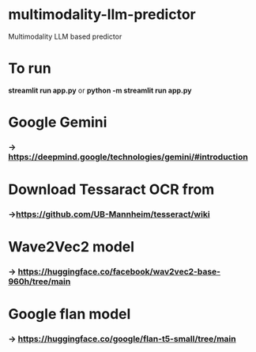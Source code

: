 # multimodality-llm-predictor
Multimodality LLM based predictor

# To run

**streamlit run app.py** or **python -m streamlit run app.py**


# Google Gemini 
###   -> https://deepmind.google/technologies/gemini/#introduction 

# Download Tessaract OCR from
### ->https://github.com/UB-Mannheim/tesseract/wiki

# Wave2Vec2 model
### -> https://huggingface.co/facebook/wav2vec2-base-960h/tree/main

# Google flan model
### -> https://huggingface.co/google/flan-t5-small/tree/main
